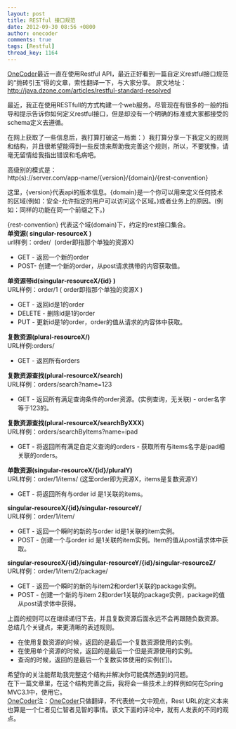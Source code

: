 ```yaml
---
layout: post
title: RESTful 接口规范
date: 2012-09-30 08:56 +0800
author: onecoder
comments: true
tags: [Restful]
thread_key: 1164
---
```

<a href="http://www.coder.com">OneCoder</a>最近一直在使用Restful API，最近正好看到一篇自定义restful接口规范的&ldquo;抛砖引玉&rdquo;得的文章，索性翻译一下，与大家分享。
原文地址：<a href="http://java.dzone.com/articles/restful-standard-resolved">http://java.dzone.com/articles/restful-standard-resolved</a>

最近，我正在使用RESTfull的方式构建一个web服务。尽管现在有很多的一般的指导和提示告诉你如何定义restful接口，但是却没有一个明确的标准或大家都接受的schema定义去遵循。

在网上获取了一些信息后，我打算打破这一局面：）我打算分享一下我定义的规则和结构，并且很希望能得到一些反馈来帮助我完善这个规则，所以，不要犹豫，请毫无留情给我指出错误和毛病吧。</div>

<div>
	高级别的模式是：</div>
<div>
	http(s)://server.com/app-name/{version}/{domain}/{rest-convention}</div>

这里，{version}代表api的版本信息。{domain}是一个你可以用来定义任何技术的区域(例如：安全-允许指定的用户可以访问这个区域。)或者业务上的原因。(例如：同样的功能在同一个前缀之下。)

<div>
	{rest-convention} 代表这个域(domain)下，约定的rest接口集合。</div>

<div>
	<strong>单资源(&nbsp;singular-resourceX&nbsp;)</strong></div>
<div>
	url样例：order/&nbsp; (order即指那个单独的资源X)</div>
<ul>
	<li>
		GET - 返回一个新的order</li>
	<li>
		POST- 创建一个新的order，从post请求携带的内容获取值。</li>
</ul>

<div>
	<strong>单资源带id(singular-resourceX/{id}&nbsp;)</strong></div>
<div>
	URL样例：order/1 ( order即指那个单独的资源X&nbsp;)</div>
<ul>
	<li>
		GET - 返回id是1的order</li>
	<li>
		DELETE - 删除id是1的order</li>
	<li>
		PUT - 更新id是1的order，order的值从请求的内容体中获取。</li>
</ul>

<div>
	<strong>复数资源(plural-resourceX/)</strong></div>
<div>
	URL样例:orders/</div>
<ul>
	<li>
		GET - 返回所有orders</li>
</ul>

<div>
	<strong>复数资源查找(plural-resourceX/search)</strong></div>
<div>
	URL样例：orders/search?name=123</div>
<ul>
	<li>
		GET - 返回所有满足查询条件的order资源。(实例查询，无关联) - order名字等于123的。</li>
</ul>

<div>
	<strong>复数资源查找(plural-resourceX/searchByXXX)</strong></div>
<div>
	URL样例：orders/searchByItems?name=ipad</div>
<ul>
	<li>
		GET - 将返回所有满足自定义查询的orders - 获取所有与items名字是ipad相关联的orders。</li>
</ul>

<div>
	<strong>单数资源(singular-resourceX/{id}/pluralY)</strong></div>
<div>
	URL样例：order/1/items/ (这里order即为资源X，items是复数资源Y)</div>
<ul>
	<li>
		GET - 将返回所有与order id 是1关联的items。</li>
</ul>

<div>
	<strong>singular-resourceX/{id}/singular-resourceY/</strong></div>
<div>
	URL样例：order/1/item/</div>
<ul>
	<li>
		GET - 返回一个瞬时的新的与order id是1关联的item实例。</li>
	<li>
		POST - 创建一个与order id 是1关联的item实例。Item的值从post请求体中获取。</li>
</ul>

<div>
	<strong>singular-resourceX/{id}/singular-resourceY/{id}/singular-resourceZ/</strong></div>
<div>
	URL样例：order/1/item/2/package/</div>
<ul>
	<li>
		GET - 返回一个瞬时的新的与item2和order1关联的package实例。</li>
	<li>
		POST - 创建一个新的与item 2和order1关联的package实例，package的值从post请求体中获得。</li>
</ul>

<div>
	上面的规则可以在继续递归下去，并且复数资源后面永远不会再跟随负数资源。</div>
<div>
	总结几个关键点，来更清晰的表述规则。</div>
<div>
	<ul>
		<li>
			在使用复数资源的时候，返回的是最后一个复数资源使用的实例。</li>
		<li>
			在使用单个资源的时候，返回的是最后一个但是资源使用的实例。</li>
		<li>
			查询的时候，返回的是最后一个复数实体使用的实例(们)。</li>
	</ul>
</div>
<div>
	希望你的关注能帮助我完整这个结构并解决你可能偶然遇到的问题。</div>

<div>
	在下一篇文章里，在这个结构完善之后，我将会一些技术上的样例如何在Spring MVC3.1中，使用它。</div>

<div>
	<a href="http://www.coder.com">OneCoder</a>注：<a href="http://www.coder.com">OneCoder</a>只做翻译，不代表统一文中观点，Rest URL的定义本来也算是一个仁者见仁智者见智的事情。该文下面的评论中，就有人发表的不同的观点。</div>